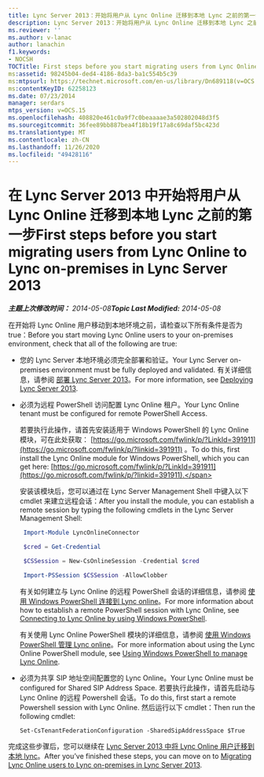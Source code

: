 ```yaml
---
title: Lync Server 2013：开始将用户从 Lync Online 迁移到本地 Lync 之前的第一步
description: Lync Server 2013：开始将用户从 Lync Online 迁移到本地 Lync 之前的第一步。
ms.reviewer: ''
ms.author: v-lanac
author: lanachin
f1.keywords:
- NOCSH
TOCTitle: First steps before you start migrating users from Lync Online to Lync on-premises
ms:assetid: 98245b04-ded4-4186-8da3-ba1c554b5c39
ms:mtpsurl: https://technet.microsoft.com/en-us/library/Dn689118(v=OCS.15)
ms:contentKeyID: 62258123
ms.date: 07/23/2014
manager: serdars
mtps_version: v=OCS.15
ms.openlocfilehash: 408820e461c0a9f7c0beaaaae3a502802048d3f5
ms.sourcegitcommit: 36fee89bb887bea4f18b19f17a8c69daf5bc423d
ms.translationtype: MT
ms.contentlocale: zh-CN
ms.lasthandoff: 11/26/2020
ms.locfileid: "49428116"
---
```

# <a name="first-steps-before-you-start-migrating-users-from-lync-online-to-lync-on-premises-in-lync-server-2013"></a><span data-ttu-id="d1e29-103">在 Lync Server 2013 中开始将用户从 Lync Online 迁移到本地 Lync 之前的第一步</span><span class="sxs-lookup"><span data-stu-id="d1e29-103">First steps before you start migrating users from Lync Online to Lync on-premises in Lync Server 2013</span></span>

<div data-xmlns="http://www.w3.org/1999/xhtml">

<div class="topic" data-xmlns="http://www.w3.org/1999/xhtml" data-msxsl="urn:schemas-microsoft-com:xslt" data-cs="https://msdn.microsoft.com/">

<div data-asp="https://msdn2.microsoft.com/asp">



</div>

<div id="mainSection">

<div id="mainBody"><span data-ttu-id="d1e29-104">

<span> </span></span><span class="sxs-lookup"><span data-stu-id="d1e29-104">

<span> </span></span></span>

<span data-ttu-id="d1e29-105">_**主题上次修改时间：** 2014-05-08_</span><span class="sxs-lookup"><span data-stu-id="d1e29-105">_**Topic Last Modified:** 2014-05-08_</span></span>

<span data-ttu-id="d1e29-106">在开始将 Lync Online 用户移动到本地环境之前，请检查以下所有条件是否为 true：</span><span class="sxs-lookup"><span data-stu-id="d1e29-106">Before you start moving Lync Online users to your on-premises environment, check that all of the following are true:</span></span>

  - <span data-ttu-id="d1e29-107">您的 Lync Server 本地环境必须完全部署和验证。</span><span class="sxs-lookup"><span data-stu-id="d1e29-107">Your Lync Server on-premises environment must be fully deployed and validated.</span></span> <span data-ttu-id="d1e29-108">有关详细信息，请参阅 [部署 Lync Server 2013](lync-server-2013-deploying-lync-server.md)。</span><span class="sxs-lookup"><span data-stu-id="d1e29-108">For more information, see [Deploying Lync Server 2013](lync-server-2013-deploying-lync-server.md).</span></span>

  - <span data-ttu-id="d1e29-109">必须为远程 PowerShell 访问配置 Lync Online 租户。</span><span class="sxs-lookup"><span data-stu-id="d1e29-109">Your Lync Online tenant must be configured for remote PowerShell Access.</span></span>
    
    <span data-ttu-id="d1e29-110">若要执行此操作，请首先安装适用于 Windows PowerShell 的 Lync Online 模块，可在此处获取： [https://go.microsoft.com/fwlink/p/?LinkId=391911](https://go.microsoft.com/fwlink/p/?linkid=391911) 。</span><span class="sxs-lookup"><span data-stu-id="d1e29-110">To do this, first install the Lync Online module for Windows PowerShell, which you can get here: [https://go.microsoft.com/fwlink/p/?LinkId=391911](https://go.microsoft.com/fwlink/p/?linkid=391911).</span></span>
    
    <span data-ttu-id="d1e29-111">安装该模块后，您可以通过在 Lync Server Management Shell 中键入以下 cmdlet 来建立远程会话：</span><span class="sxs-lookup"><span data-stu-id="d1e29-111">After you install the module, you can establish a remote session by typing the following cmdlets in the Lync Server Management Shell:</span></span>
    
       ```PowerShell
        Import-Module LyncOnlineConnector
       ```  
    
       ```PowerShell
        $cred = Get-Credential
       ``` 
    
       ```PowerShell
        $CSSession = New-CsOnlineSession -Credential $cred
       ```
    
       ```PowerShell
        Import-PSSession $CSSession -AllowClobber
       ```
    
    <span data-ttu-id="d1e29-112">有关如何建立与 Lync Online 的远程 PowerShell 会话的详细信息，请参阅 [使用 Windows PowerShell 连接到 Lync online](https://docs.microsoft.com/SkypeForBusiness/set-up-your-computer-for-windows-powershell/set-up-your-computer-for-windows-powershell)。</span><span class="sxs-lookup"><span data-stu-id="d1e29-112">For more information about how to establish a remote PowerShell session with Lync Online, see [Connecting to Lync Online by using Windows PowerShell](https://docs.microsoft.com/SkypeForBusiness/set-up-your-computer-for-windows-powershell/set-up-your-computer-for-windows-powershell).</span></span>
  
    <span data-ttu-id="d1e29-113">有关使用 Lync Online PowerShell 模块的详细信息，请参阅 [使用 Windows PowerShell 管理 Lync online](https://docs.microsoft.com/SkypeForBusiness/set-up-your-computer-for-windows-powershell/set-up-your-computer-for-windows-powershell)。</span><span class="sxs-lookup"><span data-stu-id="d1e29-113">For more information about using the Lync Online PowerShell module, see [Using Windows PowerShell to manage Lync Online](https://docs.microsoft.com/SkypeForBusiness/set-up-your-computer-for-windows-powershell/set-up-your-computer-for-windows-powershell).</span></span>

  - <span data-ttu-id="d1e29-114">必须为共享 SIP 地址空间配置您的 Lync Online。</span><span class="sxs-lookup"><span data-stu-id="d1e29-114">Your Lync Online must be configured for Shared SIP Address Space.</span></span> <span data-ttu-id="d1e29-115">若要执行此操作，请首先启动与 Lync Online 的远程 Powershell 会话。</span><span class="sxs-lookup"><span data-stu-id="d1e29-115">To do this, first start a remote Powershell session with Lync Online.</span></span> <span data-ttu-id="d1e29-116">然后运行以下 cmdlet：</span><span class="sxs-lookup"><span data-stu-id="d1e29-116">Then run the following cmdlet:</span></span>
    
        Set-CsTenantFederationConfiguration -SharedSipAddressSpace $True

<span data-ttu-id="d1e29-117">完成这些步骤后，您可以继续在 [Lync Server 2013 中将 Lync Online 用户迁移到本地 lync](lync-server-2013-migrating-lync-online-users-to-lync-on-premises.md)。</span><span class="sxs-lookup"><span data-stu-id="d1e29-117">After you’ve finished these steps, you can move on to [Migrating Lync Online users to Lync on-premises in Lync Server 2013](lync-server-2013-migrating-lync-online-users-to-lync-on-premises.md).</span></span>

<span data-ttu-id="d1e29-118"></div>

<span> </span>

</div>

</div>

</span><span class="sxs-lookup"><span data-stu-id="d1e29-118"></div>

<span> </span>

</div>

</div>

</span></span></div>

